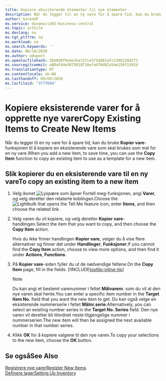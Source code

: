 ```yaml
---
title: Kopiere eksisterende elementer til nye elementer
description: Når du legger til en ny vare for å spare tid, kan du bruke Kopier vare-funksjonen til å kopiere en eksisterende vare som skal brukes som mal for en ny vare.
author: SorenGP
ms.service: dynamics365-business-central
ms.topic: article
ms.devlang: na
ms.tgt_pltfrm: na
ms.workload: na
ms.search.keywords: ''
ms.date: 06/18/2020
ms.author: edupont
ms.openlocfilehash: 5b60d8f9ede1be72fce5f5dd61afc5398220d2f2
ms.sourcegitcommit: a80afd4e5075018716efad76d82a54e158f1392d
ms.translationtype: HT
ms.contentlocale: nb-NO
ms.lasthandoff: 09/09/2020
ms.locfileid: "3777694"
---
```

# <a name="copy-existing-items-to-create-new-items"></a><span data-ttu-id="8f879-103">Kopiere eksisterende varer for å opprette nye varer</span><span class="sxs-lookup"><span data-stu-id="8f879-103">Copy Existing Items to Create New Items</span></span>

<span data-ttu-id="8f879-104">Når du legger til en ny vare for å spare tid, kan du bruke **Kopier vare**-funksjonen til å kopiere en eksisterende vare som skal brukes som mal for en ny vare.</span><span class="sxs-lookup"><span data-stu-id="8f879-104">When you add a new item, to save time, you can use the **Copy Item** function to copy an existing item to use as a template for a new item.</span></span>  

## <a name="to-copy-an-existing-item-to-a-new-item"></a><span data-ttu-id="8f879-105">Slik kopierer du en eksisterende vare til en ny vare</span><span class="sxs-lookup"><span data-stu-id="8f879-105">To copy an existing item to a new item</span></span>

1. <span data-ttu-id="8f879-106">Velg ikonet ![Lyspære som åpner Fortell meg-funksjonen](media/ui-search/search_small.png "Fortell hva du vil gjøre"), angi **Varer**, og velg deretter den relaterte koblingen.</span><span class="sxs-lookup"><span data-stu-id="8f879-106">Choose the ![Lightbulb that opens the Tell Me feature](media/ui-search/search_small.png "Tell me what you want to do") icon, enter **Items**, and then choose the related link.</span></span>  
2. <span data-ttu-id="8f879-107">Velg varen du vil kopiere, og velg deretter **Kopier vare**-handlingen.</span><span class="sxs-lookup"><span data-stu-id="8f879-107">Select the item that you want to copy, and then choose the **Copy Item** action.</span></span>  

    <span data-ttu-id="8f879-108">Hvis du ikke finner handlingen **Kopier vare**, velger du å vise flere alternativer og finner det under **Handlinger**, **Funksjoner**.</span><span class="sxs-lookup"><span data-stu-id="8f879-108">If you cannot find the **Copy Item** action, choose to view more options, and then find it under **Actions**, **Functions**.</span></span>  

3. <span data-ttu-id="8f879-109">På **Kopier vare**-siden fyller du ut de nødvendige feltene.</span><span class="sxs-lookup"><span data-stu-id="8f879-109">On the **Copy Item** page, fill in the fields.</span></span> [!INCLUDE[tooltip-inline-tip](includes/tooltip-inline-tip_md.md)]

    > [!NOTE]  
    > <span data-ttu-id="8f879-110">Du kan angi et bestemt varenummer i feltet **Målvarenr.** som du vil at den nye varen skal hente.</span><span class="sxs-lookup"><span data-stu-id="8f879-110">You can enter a specific item number in the **Target Item No.** field that you want the new item to get.</span></span> <span data-ttu-id="8f879-111">Du kan også velge en eksisterende nummerserie i feltet **Målnr.serie**.</span><span class="sxs-lookup"><span data-stu-id="8f879-111">Alternatively, you can select an existing number series in the **Target No. Series** field.</span></span> <span data-ttu-id="8f879-112">Den nye varen vil deretter bli tilordnet neste tilgjengelige nummer i nummerserien.</span><span class="sxs-lookup"><span data-stu-id="8f879-112">The new item will then be assigned the next available number in that number series.</span></span>  

4. <span data-ttu-id="8f879-113">Klikk **OK** for å kopiere valgene til den nye varen.</span><span class="sxs-lookup"><span data-stu-id="8f879-113">To copy your selections to the new item, choose the **OK** button.</span></span>  

## <a name="see-also"></a><span data-ttu-id="8f879-114">Se også</span><span class="sxs-lookup"><span data-stu-id="8f879-114">See Also</span></span>

[<span data-ttu-id="8f879-115">Registrere nye varer</span><span class="sxs-lookup"><span data-stu-id="8f879-115">Register New Items</span></span>](inventory-how-register-new-items.md)  
[<span data-ttu-id="8f879-116">Definere lager</span><span class="sxs-lookup"><span data-stu-id="8f879-116">Setting Up Inventory</span></span>](inventory-setup-inventory.md)  
